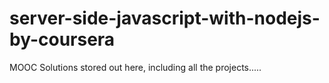 # server-side-javascript-with-nodejs-by-coursera
MOOC Solutions stored out here, including all the projects.....
